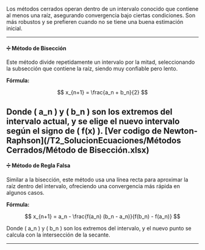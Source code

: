 Los métodos cerrados operan dentro de un intervalo conocido que contiene al menos una raíz, asegurando convergencia bajo ciertas condiciones. Son más robustos y se prefieren cuando no se tiene una buena estimación inicial.

---

#### ➗ Método de Bisección

Este método divide repetidamente un intervalo por la mitad, seleccionando la subsección que contiene la raíz, siendo muy confiable pero lento.

**Fórmula:**

$$
x_{n+1} = \frac{a_n + b_n}{2}
$$

Donde \( a_n \) y \( b_n \) son los extremos del intervalo actual, y se elige el nuevo intervalo según el signo de \( f(x) \).
[Ver codigo de Newton-Raphson](/T2_SolucionEcuaciones/Métodos Cerrados/Método de Bisección.xlsx)
---

#### ➗ Método de Regla Falsa

Similar a la bisección, este método usa una línea recta para aproximar la raíz dentro del intervalo, ofreciendo una convergencia más rápida en algunos casos.

**Fórmula:**

$$
x_{n+1} = a_n - \frac{f(a_n) (b_n - a_n)}{f(b_n) - f(a_n)}
$$

Donde \( a_n \) y \( b_n \) son los extremos del intervalo, y el nuevo punto se calcula con la intersección de la secante.

---


